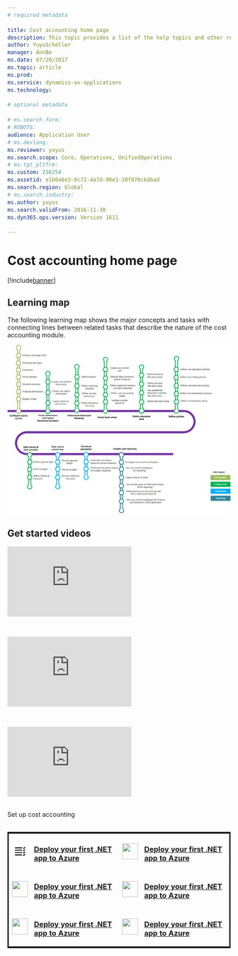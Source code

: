 ```yaml
---
# required metadata

title: Cost accounting home page
description: This topic provides a list of the help topics and other resources that are available for Cost accounting.
author: YuyuScheller
manager: AnnBe
ms.date: 07/20/2017
ms.topic: article
ms.prod: 
ms.service: dynamics-ax-applications
ms.technology: 

# optional metadata

# ms.search.form: 
# ROBOTS: 
audience: Application User
# ms.devlang: 
ms.reviewer: yuyus
ms.search.scope: Core, Operations, UnifiedOperations
# ms.tgt_pltfrm: 
ms.custom: 256254
ms.assetid: e1b0a6e3-0c72-4a7d-90e1-20f870c6dbad
ms.search.region: Global
# ms.search.industry: 
ms.author: yuyus
ms.search.validFrom: 2016-11-30
ms.dyn365.ops.version: Version 1611

---
```


# Cost accounting home page

[!include[banner](../includes/banner.md)]

## Learning map 

The following learning map shows the major concepts and tasks with connecting lines between related tasks that describe the nature of the cost accounting module.

![Learning map for cost accounting](./media/cost-accounting-map.png)

## Get started videos


<table>
<tr>
<iframe width="280" height="158" src="https://www.youtube.com/embed/1pUDtJQZ8FU" frameborder="0" allowfullscreen></iframe>
</tr>
<table>


<table>
<tr>
<iframe width="280" height="158" src="https://www.youtube.com/embed/imsuTg8rUVk" frameborder="0" allowfullscreen></iframe>
</tr>
<table>


<table>
<tr>
<iframe width="280" height="158" src="https://www.youtube.com/embed/-HKHYdClvx8" frameborder="0" allowfullscreen></iframe>
</tr>
</table>

Set up cost accounting<br/>
<br/>

<a href="https://docs.microsoft.com/azure/app-service-web/app-service-web-get-started-dotnet" data-linktype="external">

<table style="border:solid">

<tr style="border:none">
<td valign="middle">
<img alt="" src="./media/f0b5.png" width=36px height=36px data-linktype="external">
</td>
<td valign="middle">
<h3>Deploy your first .NET app to Azure</h3>

</td>
<td>
<img alt="" src="https://docs.microsoft.com/en-us/azure/media/index/app-service-web.svg" width=36px height=36px data-linktype="external">
</td>
<td>
<h3>Deploy your first .NET app to Azure</h3>

</td>
</tr>
<tr style="border:none">
<td>
<img alt="" src="https://docs.microsoft.com/en-us/azure/media/index/app-service-web.svg" width=36px height=36px data-linktype="external">
</td>
<td>
<h3>Deploy your first .NET app to Azure</h3>

</td>
<td>
<img alt="" src="https://docs.microsoft.com/en-us/azure/media/index/app-service-web.svg" width=36px height=36px data-linktype="external">
</td>
<td>
<h3>Deploy your first .NET app to Azure</h3>

</td>
</tr>
<tr style="border:none">
<td>
<img alt="" src="https://docs.microsoft.com/en-us/azure/media/index/app-service-web.svg" width=36px height=36px data-linktype="external">
</td>
<td>
<h3>Deploy your first .NET app to Azure</h3>

</td>
<td>
<img alt="" src="https://docs.microsoft.com/en-us/azure/media/index/app-service-web.svg" width=36px height=36px data-linktype="external">
</td>
<td>
<h3>Deploy your first .NET app to Azure</h3>

</td>
</tr>
</table>
</a>




